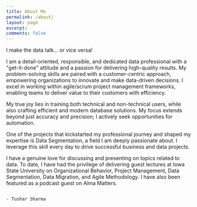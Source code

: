 ```yaml
---
title: About Me
permalink: /about/
layout: page
excerpt:
comments: false
---
```


I make the data talk… or vice versa! 

I am a detail-oriented, responsible, and dedicated data professional with a "get-it-done" attitude and a passion for delivering high-quality results. My problem-solving skills are paired with a customer-centric approach, empowering organizations to innovate and make data-driven decisions. I excel in working within agile/scrum project management frameworks, enabling teams to deliver value to their customers with efficiency.

My true joy lies in training both technical and non-technical users, while also crafting efficient and modern database solutions. My focus extends beyond just accuracy and precision; I actively seek opportunities for automation.

One of the projects that kickstarted my professional journey and shaped my expertise is Data Segmentation, a field I am deeply passionate about. I leverage this skill every day to drive successful business and data projects.

I have a genuine love for discussing and presenting on topics related to data. To date, I have had the privilege of delivering guest lectures at Iowa State University on Organizational Behavior, Project Management, Data Segmentation, Data Migration, and Agile Methodology. I have also been featured as a podcast guest on Alma Matters. 

                                                                                                    - Tushar Sharma